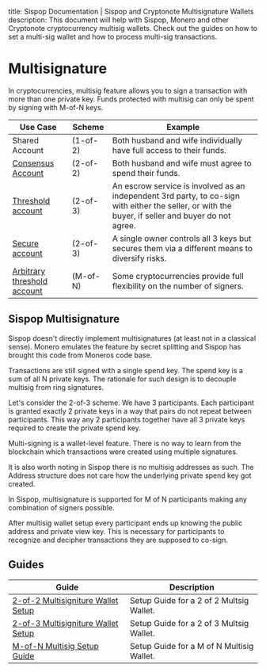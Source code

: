 title: Sispop Documentation | Sispop and Cryptonote Multisignature Wallets
description: This document will help with Sispop, Monero and other Cryptonote cryptocurrency multisig wallets. Check out the guides on how to set a multi-sig wallet and how to process multi-sig transactions.

# Multisignature
In cryptocurrencies, multisig feature allows you to sign a transaction with more than one private key. Funds protected with multisig can only be spent by signing with M-of-N keys.

| **Use Case**                                                           	| **Scheme**   	| **Example**                                                                                                                                            	|
|---------------------------------------------------------------------	|----------	|----------------------------------------------------------------------------------------------------------------------------------------------------	|
| Shared Account                                                      	| (1-of-2) 	| Both husband and wife individually have full access to their funds.                                                                                	|
| [Consensus Account](../Wallets/CliWallet/2of2Multisig.md)           	| (2-of-2) 	| Both husband and wife must agree to spend their funds.                                                                                             	|
| [Threshold account](../Wallets/CliWallet/2of3Multisig.md)           	| (2-of-3) 	| An escrow service is involved as an independent 3rd party, to co-sign with either the seller, or with the buyer, if seller and buyer do not agree. 	|
| [Secure account](../Wallets/CliWallet/2of3Multisig.md)              	| (2-of-3) 	| A single owner controls all 3 keys but secures them via a different means to diversify risks.                                                      	|
| [Arbitrary threshold account](../Wallets/CliWallet/MofNMultisig.md) 	| (M-of-N) 	| Some cryptocurrencies provide full flexibility on the number of signers.                                                                           	|

## Sispop Multisignature

Sispop doesn't directly implement multisignatures (at least not in a classical sense). Monero emulates the feature by secret splitting and Sispop has brought this code from Moneros code base.

Transactions are still signed with a single spend key. The spend key is a sum of all N private keys. The rationale for such design is to decouple multisig from ring signatures.

Let's consider the 2-of-3 scheme. We have 3 participants. Each participant is granted exactly 2 private keys in a way that pairs do not repeat between participants. This way any 2 participants together have all 3 private keys required to create the private spend key.

Multi-signing is a wallet-level feature. There is no way to learn from the blockchain which transactions were created using multiple signatures.

It is also worth noting in Sispop there is no multisig addresses as such. The Address structure does not care how the underlying private spend key got created.

In Sispop, multisignature is supported for M of N participants making any combination of signers possible.

After multisig wallet setup every participant ends up knowing the public address and private view key. This is necessary for participants to recognize and decipher transactions they are supposed to co-sign.

## Guides

| Guide                                                                      	| Description                               	|
|----------------------------------------------------------------------------	|-------------------------------------------	|
| [2-of-2 Multisigniture Wallet Setup](../Wallets/CliWallet/2of2Multisig.md) 	| Setup Guide for a 2 of 2 Multsig Wallet.  	|
| [2-of-3 Multisigniture Wallet Setup](../Wallets/CliWallet/2of3Multisig.md) 	| Setup Guide for a 2 of 3 Multsig Wallet.  	|
| [M-of-N Multisig Setup Guide](../Wallets/CliWallet/MofNMultisig.md)        	| Setup Guide for a M of N Multisig Wallet. 	|
